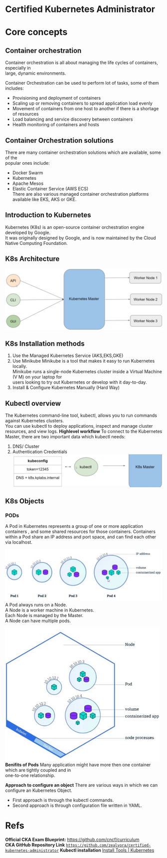 # Certified Kubernetes Administrator
# Core concepts
## Container orchestration
Container orchestration is all about managing the life cycles of containers, especially in   
large, dynamic environments.

Container Orchestration can be used to perform lot of tasks, some of them includes:   
- Provisioning and deployment of containers   
- Scaling up or removing containers to spread application load evenly   
- Movement of containers from one host to another if there is a shortage of resources   
- Load balancing and service discovery between containers   
- Health monitoring of containers and hosts
## Container Orchestration solutions
There are many container orchestration solutions which are available, some of the   
popular ones include:   
- Docker Swarm   
- Kubernetes   
- Apache Mesos   
- Elastic Container Service (AWS ECS)   
There are also various managed container orchestration platforms available like EKS, AKS or GKE.

## Introduction to Kubernetes
Kubernetes (K8s) is an open-source container orchestration engine developed by Google.   
It was originally designed by Google, and is now maintained by the Cloud Native Computing Foundation.

## K8s Architecture
![](Pasted%20image%2020230618175641.png)

## K8s Installation methods
1. Use the Managed Kubernetes Service (AKS,EKS,GKE)
2. Use Minikube
	 Minikube is a tool that makes it easy to run Kubernetes locally.   
     Minikube runs a single-node Kubernetes cluster inside a Virtual Machine (V M) on your laptop for   
    users looking to try out Kubernetes or develop with it day-to-day.
3. Install & Configure Kubernetes Manually (Hard Way)

## Kubectl overview
The Kubernetes command-line tool, kubectl, allows you to run commands against Kubernetes clusters.   
You can use kubectl to deploy applications, inspect and manage cluster resources, and view logs.
**Highlevel workflow**
To connect to the Kubernetes Master, there are two important data which kubectl needs:   
1. DNS/ Cluster   
2. Authentication Credentials
![](Pasted%20image%2020230620193812.png)

## K8s Objects
### PODs
A Pod in Kubernetes represents a group of one or more application containers , and some shared resources for those containers.
Containers within a Pod share an IP address and port space, and can find each other via localhost.

![](Pasted%20image%2020230622202022.png)
A Pod always runs on a Node.   
A Node is a worker machine in Kubernetes.   
Each Node is managed by the Master.   
A Node can have multiple pods.

![](Pasted%20image%2020230622202441.png)
**Benifits of Pods**
Many application might have more then one container which are tightly coupled and in   
one-to-one relationship.

**Approach to configure an object**
There are various ways in which we can configure an Kubernetes Object.
- First approach is through the kubectl commands.
- Second approach is through configuration file written in YAML.

# Refs
**Official CKA Exam Blueprint:**
https://github.com/cncf/curriculum
**CKA GitHub Repository Link**
[`https://github.com/zealvora/certified-kubernetes-administrator`](https://github.com/zealvora/certified-kubernetes-administrator)
**Kubectl installation**
[Install Tools | Kubernetes](https://kubernetes.io/docs/tasks/tools/)
